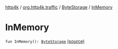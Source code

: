 [http4k](../../index.md) / [org.http4k.traffic](../index.md) / [ByteStorage](index.md) / [InMemory](./-in-memory.md)

# InMemory

`fun InMemory(): `[`ByteStorage`](index.md) [(source)](https://github.com/http4k/http4k/blob/master/http4k-incubator/src/main/kotlin/org/http4k/traffic/ByteStorage.kt#L17)
